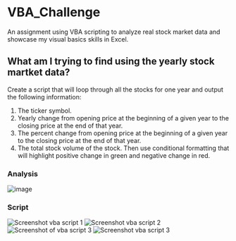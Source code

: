 # VBA_Challenge
An assignment using VBA scripting to analyze real stock market data and showcase my visual basics skills in Excel.

## What am I trying to find using the yearly stock martket data?
Create a script that will loop through all the stocks for one year and output the following information:
1. The ticker symbol.
2. Yearly change from opening price at the beginning of a given year to the closing price at the end of that year.
3. The percent change from opening price at the beginning of a given year to the closing price at the end of that year.
4. The total stock volume of the stock.
Then use conditional formatting that will highlight positive change in green and negative change in red.

### Analysis
![image](https://user-images.githubusercontent.com/72972718/134814736-da8cddc4-50ba-47f5-823f-0702a49c8f7e.png)

### Script
![Screenshot vba script 1](https://user-images.githubusercontent.com/72972718/134814902-07bcb781-d339-4620-b4e3-a4a9890dd7be.PNG)
![Screenshot vba script 2](https://user-images.githubusercontent.com/72972718/134814917-f7bde217-c924-4ea6-b145-198d45ee773b.PNG)
![Screenshot of vba script 3](https://user-images.githubusercontent.com/72972718/134814942-7513a5ee-cd22-42df-8894-f7c5225c5607.PNG)
![Screenshot vba script 3](https://user-images.githubusercontent.com/72972718/134814944-f4dcee09-b3e4-4a6c-8810-7970e8b363e3.PNG)

